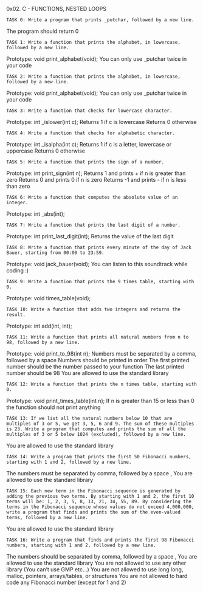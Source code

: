 0x02. C - FUNCTIONS, NESTED LOOPS

	TASK 0: Write a program that prints _putchar, followed by a new line.

The program should return 0

	TASK 1: Write a function that prints the alphabet, in lowercase, followed by a new line.

Prototype: void print_alphabet(void); You can only use _putchar twice in your code

	TASK 2: Write a function that prints the alphabet, in lowercase, followed by a new line.

Prototype: void print_alphabet(void); You can only use _putchar twice in your code

	TASK 3: Write a function that checks for lowercase character.

Prototype: int _islower(int c); Returns 1 if c is lowercase Returns 0 otherwise

	TASK 4: Write a function that checks for alphabetic character.

Prototype: int _isalpha(int c); Returns 1 if c is a letter, lowercase or uppercase Returns 0 otherwise

	TASK 5: Write a function that prints the sign of a number.

Prototype: int print_sign(int n); Returns 1 and prints + if n is greater than zero Returns 0 and prints 0 if n is zero Returns -1 and prints - if n is less than zero

	TASK 6: Write a function that computes the absolute value of an integer.

Prototype: int _abs(int);

	TASK 7: Write a function that prints the last digit of a number.

Prototype: int print_last_digit(int); Returns the value of the last digit

	TASK 8: Write a function that prints every minute of the day of Jack Bauer, starting from 00:00 to 23:59.

Prototype: void jack_bauer(void); You can listen to this soundtrack while coding :)

	TASK 9: Write a function that prints the 9 times table, starting with 0.

Prototype: void times_table(void);

	TASK 10: Write a function that adds two integers and returns the result.

Prototype: int add(int, int);

	TASK 11: Write a function that prints all natural numbers from n to 98, followed by a new line.

Prototype: void print_to_98(int n); Numbers must be separated by a comma, followed by a space Numbers should be printed in order The first printed number should be the number passed to your function The last printed number should be 98 You are allowed to use the standard library

	TASK 12: Write a function that prints the n times table, starting with 0.

Prototype: void print_times_table(int n); If n is greater than 15 or less than 0 the function should not print anything

	TASK 13: If we list all the natural numbers below 10 that are multiples of 3 or 5, we get 3, 5, 6 and 9. The sum of these multiples is 23. Write a program that computes and prints the sum of all the multiples of 3 or 5 below 1024 (excluded), followed by a new line.

You are allowed to use the standard library

	TASK 14: Write a program that prints the first 50 Fibonacci numbers, starting with 1 and 2, followed by a new line.

The numbers must be separated by comma, followed by a space , You are allowed to use the standard library

	TASK 15: Each new term in the Fibonacci sequence is generated by adding the previous two terms. By starting with 1 and 2, the first 10 terms will be: 1, 2, 3, 5, 8, 13, 21, 34, 55, 89. By considering the terms in the Fibonacci sequence whose values do not exceed 4,000,000, write a program that finds and prints the sum of the even-valued terms, followed by a new line.

You are allowed to use the standard library

	TASK 16: Write a program that finds and prints the first 98 Fibonacci numbers, starting with 1 and 2, followed by a new line.

The numbers should be separated by comma, followed by a space , You are allowed to use the standard library You are not allowed to use any other library (You can’t use GMP etc…) You are not allowed to use long long, malloc, pointers, arrays/tables, or structures You are not allowed to hard code any Fibonacci number (except for 1 and 2)

